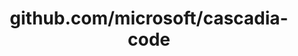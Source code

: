 ---
layout: post
title: github.com/microsoft/cascadia-code
categories: link
tags: [انگلیسی, گیت‌هاب, برنامه‌نویسی]
---